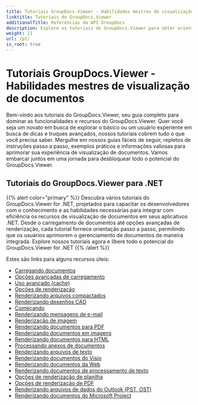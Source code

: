 ```yaml
---
title: Tutoriais GroupDocs.Viewer - Habilidades mestres de visualização de documentos
linktitle: Tutoriais do GroupDocs.Viewer
additionalTitle: Referências da API GroupDocs
description: Explore os tutoriais do GroupDocs.Viewer para obter orientação abrangente sobre como maximizar os recursos de visualização de documentos. Desbloqueie todo o seu potencial hoje!
weight: 11
url: /pt/
is_root: true
---
```


# Tutoriais GroupDocs.Viewer - Habilidades mestres de visualização de documentos


Bem-vindo aos tutoriais do GroupDocs.Viewer, seu guia completo para dominar as funcionalidades e recursos do GroupDocs.Viewer. Quer você seja um novato em busca de explorar o básico ou um usuário experiente em busca de dicas e truques avançados, nossos tutoriais cobrem tudo o que você precisa saber. Mergulhe em nossos guias fáceis de seguir, repletos de instruções passo a passo, exemplos práticos e informações valiosas para aprimorar sua experiência de visualização de documentos. Vamos embarcar juntos em uma jornada para desbloquear todo o potencial do GroupDocs.Viewer.

## Tutoriais do GroupDocs.Viewer para .NET
{{% alert color="primary" %}}
Descubra vários tutoriais do GroupDocs.Viewer for .NET, projetados para capacitar os desenvolvedores com o conhecimento e as habilidades necessárias para integrar com eficiência os recursos de visualização de documentos em seus aplicativos .NET. Desde o carregamento de documentos até opções avançadas de renderização, cada tutorial fornece orientação passo a passo, permitindo que os usuários aprimorem o gerenciamento de documentos de maneira integrada. Explore nossos tutoriais agora e libere todo o potencial do GroupDocs.Viewer for .NET
{{% /alert %}}

Estes são links para alguns recursos úteis:
 
- [Carregando documentos](./net/loading-documents/)
- [Opções avançadas de carregamento](./net/advanced-loading/)
- [Uso avançado (cache)](./net/advanced-usage-caching/)
- [Opções de renderização](./net/rendering-options/)
- [Renderizando arquivos compactados](./net/rendering-archive-files/)
- [Renderizando desenhos CAD](./net/rendering-cad-drawings/)
- [Começando](./net/getting-started/)
- [Renderizando mensagens de e-mail](./net/rendering-email-messages/)
- [Renderização de imagem](./net/image-rendering/)
- [Renderizando documentos para PDF](./net/rendering-documents-pdf/)
- [Renderizando documentos em imagens](./net/rendering-documents-images/)
- [Renderizando documentos para HTML](./net/rendering-documents-html/)
- [Processando anexos de documentos](./net/processing-document-attachments/)
- [Renderizando arquivos de texto](./net/rendering-text-files/)
- [Renderizando documentos do Visio](./net/rendering-visio-documents/)
- [Renderizando documentos da Web](./net/rendering-web-documents/)
- [Renderizando documentos de processamento de texto](./net/rendering-word-processing-documents/)
- [Opções de renderização de planilha](./net/spreadsheet-rendering-options/)
- [Opções de renderização de PDF](./net/pdf-rendering-options/)
- [Renderizando arquivos de dados do Outlook (PST, OST)](./net/rendering-outlook-data-files/)
- [Renderizando documentos do Microsoft Project](./net/rendering-ms-project-documents/)
